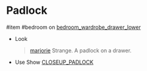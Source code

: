 # Padlock

#item #bedroom on [bedroom_wardrobe_drawer_lower](bedroom_wardrobe_drawer_lower.md)

- Look
  > [marjorie](characters/marjorie.md)
  > Strange. A padlock on a drawer.

- Use
  Show [CLOSEUP_PADLOCK](../closeups/padlock.md)
  